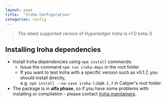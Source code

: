 ```yaml
---
layout: page
title:  "Iroha Configuration"
categories: config
---
```


> The latest supported version of Hyperledger Iroha is v1.0 beta-3

## Installing Iroha dependencies

* Install Iroha dependencies using `npm install` commands:
  * Issue the command  `npm run iroha-deps` in the root folder
  * If you want to test Iroha with a specific version such as v0.1.7, you should install directly,  
  e.g. `npm install --no-save iroha-lib@0.1.7` in Caliper's root folder.
* The package is in **alfa phase**, so if you have some problems with installing or compilation - please contact [Iroha maintainers](https://github.com/hyperledger/iroha/issues).
